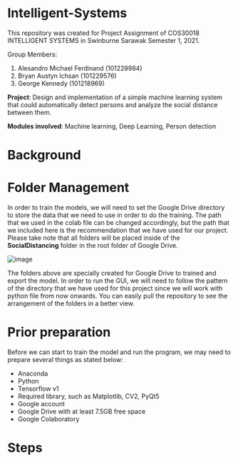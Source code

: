 # Intelligent-Systems
This repository was created for Project Assignment of COS30018 INTELLIGENT SYSTEMS in Swinburne Sarawak Semester 1, 2021.

Group Members:
1. Alesandro Michael Ferdinand (101228984)
2. Bryan Austyn Ichsan (101229576)
3. George Kennedy (101218969)

**Project**: Design and implementation of a simple machine learning system that could automatically detect persons and analyze the social distance between them.

**Modules involved**: Machine learning, Deep Learning, Person detection

# Background
<!-- taken from introduction in the report, 1 - 2 lines only -->
<!-- show the result -->
<!-- tell them that the demo video is avaiable to guide them on how to use the GUI -->

# Folder Management
In order to train the models, we will need to set the Google Drive directory to store the data that we need to use in order to do the training. The path that we used in the colab file can be changed accordingly, but the path that we included here is the recommendation that we have used for our project. Please take note that all folders will be placed inside of the **SocialDistancing** folder in the root folder of Google Drive.

![image](https://user-images.githubusercontent.com/68536952/118913861-736f5680-b954-11eb-9b96-2ccedee3452d.png)

The folders above are specially created for Google Drive to trained and export the model. In order to run the GUI, we will need to follow the pattern of the directory that we have used for this project since we will work with python file from now onwards. You can easily pull the repository to see the arrangement of the folders in a better view.

# Prior preparation
Before we can start to train the model and run the program, we may need to prepare several things as stated below:
<ul>
 <li>Anaconda</li>
 <li>Python</li>
 <li>Tensorflow v1</li>
 <li>Required library, such as Matplotlib, CV2, PyQt5</li>
 <li>Google account</li>
 <li>Google Drive with at least 7.5GB free space</li>
 <li>Google Colaboratory</li>
</ul>

# Steps
<!-- Download the model that they want to use, https://github.com/tensorflow/models/blob/master/research/object_detection/g3doc/tf1_detection_zoo.md -->
<!-- Make all the required folders in drive -->
<!-- Run the colab with appropriate command, ask them to follow the commands that have been provided in colab -->
<!-- Download the exported model from their drive into their own local directory (in the exported folder?) -->
<!-- Run the main.py -->
